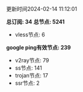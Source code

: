 更新时间2024-02-14 11:12:01

**总订阅: 34**
**总节点: 5241**
- vless节点: 6

**google ping有效节点: 239**
- v2ray节点: 79
- ss节点: 141
- trojan节点: 17
- ssr节点: 2
